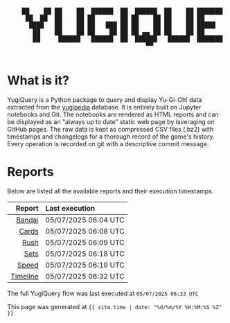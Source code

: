 <div align='center'>
    <pre>
    <br>
    ██    ██ ██    ██  ██████  ██  ██████  ██    ██ ███████ ██████  ██    ██ 
     ██  ██  ██    ██ ██       ██ ██    ██ ██    ██ ██      ██   ██  ██  ██  
      ████   ██    ██ ██   ███ ██ ██    ██ ██    ██ █████   ██████    ████   
       ██    ██    ██ ██    ██ ██ ██ ▄▄ ██ ██    ██ ██      ██   ██    ██    
       ██     ██████   ██████  ██  ██████   ██████  ███████ ██   ██    ██    
                                      ▀▀                                     
    </pre>
</div>

# What is it?

YugiQuery is a Python package to query and display Yu-Gi-Oh! data extracted from the [yugipedia](http://yugipedia.com) database. It is entirely built on Jupyter notebooks and Git. The notebooks are rendered as HTML reports and can be displayed as an "always up to date" static web page by laveraging on GitHub pages. The raw data is kept as compressed CSV files (.bz2) with timestamps and changelogs for a thorough record of the game's history. Every operation is recorded on git with a descriptive commit message. 

# Reports

Below are listed all the available reports and their execution timestamps. 

|                    Report | Last execution       |
| -------------------------:|:-------------------- |
| [Bandai](reports/Bandai.html) | 05/07/2025 06:04 UTC |
| [Cards](reports/Cards.html) | 05/07/2025 06:08 UTC |
| [Rush](reports/Rush.html) | 05/07/2025 06:09 UTC |
| [Sets](reports/Sets.html) | 05/07/2025 06:18 UTC |
| [Speed](reports/Speed.html) | 05/07/2025 06:19 UTC |
| [Timeline](reports/Timeline.html) | 05/07/2025 06:32 UTC |


The full YugiQuery flow was last executed at `05/07/2025 06:33 UTC`

This page was generated at `{{ site.time | date: "%d/%m/%Y %H:%M:%S %Z" }}`
